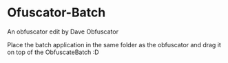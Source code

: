 # Ofuscator-Batch
An obfuscator edit by Dave Obfuscator 

Place the batch application in the same folder as the obfuscator and drag it on top of the ObfuscateBatch :D     
